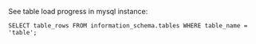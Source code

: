 
See table load progress in mysql instance: 

```SELECT table_rows FROM information_schema.tables WHERE table_name = 'table';```

